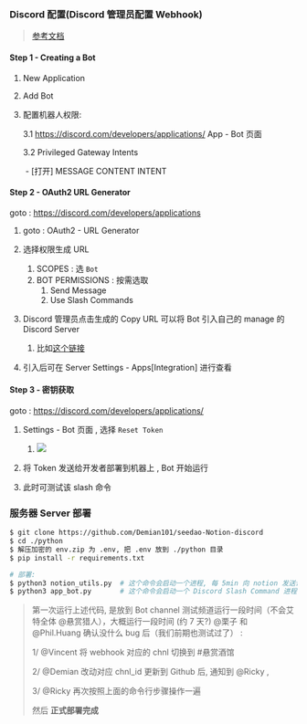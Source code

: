 ### Discord 配置(Discord 管理员配置 Webhook)

>  [参考文档](https://discord-py-slash-command.readthedocs.io/en/latest/quickstart.html#first-let-s-run-the-bot)



#### Step 1 - Creating a Bot

1. New Application

2. Add Bot

3. 配置机器人权限: 

   3.1 https://discord.com/developers/applications/ App - Bot 页面

   3.2 Privileged Gateway Intents

   ​	 - [打开]  MESSAGE CONTENT INTENT  



#### Step 2 - OAuth2 URL Generator

goto : https://discord.com/developers/applications

1. goto : OAuth2 - URL Generator

2. 选择权限生成 URL
   1. SCOPES : 选 `Bot`
   2. BOT PERMISSIONS : 按需选取
      1. Send Message
      2. Use Slash Commands

3. Discord 管理员点击生成的 Copy URL 可以将 Bot 引入自己的 manage 的 Discord Server
   1. 比如[这个链接](https://discord.com/api/oauth2/authorize?client_id=1072344645142593608&permissions=2147485696&scope=bot)

4. 引入后可在 Server Settings - Apps[Integration] 进行查看



#### Step 3 - 密钥获取

goto : https://discord.com/developers/applications/

1. Settings - Bot 页面 , 选择 `Reset Token `
   1. ![](http://imagesoda.oss-cn-beijing.aliyuncs.com/Sodaoo/2023-02-07-030254.png)

2. 将 Token 发送给开发者部署到机器上 , Bot 开始运行

3. 此时可测试该 slash 命令



### 服务器 Server 部署



```bash
$ git clone https://github.com/Demian101/seedao-Notion-discord
$ cd ./python
$ 解压加密的 env.zip 为 .env, 把 .env 放到 ./python 目录
$ pip install -r requirements.txt

# 部署:
$ python3 notion_utils.py  # 这个命令会启动一个进程, 每 5min 向 notion 发送请求 check Database 的变化
$ python3 app_bot.py       # 这个命令会启动一个 Discord Slash Command 进程, 处理 /bounty_list 命令 
```



> 第一次运行上述代码,  是放到 Bot channel 测试频道运行一段时间（不会艾特全体 @悬赏猎人），大概运行一段时间 (约 7 天?)  @栗子 和 @Phil.Huang 确认没什么 bug 后（我们前期也测试过了） : 
>
> 
>
> 1/ @Vincent 将 webhook 对应的 chnl 切换到 #悬赏酒馆
>
> 2/ @Demian 改动对应 chnl_id 更新到 Github 后, 通知到 @Ricky ,   
>
> 3/ @Ricky 再次按照上面的命令行步骤操作一遍
>
> 然后 **正式部署完成**



